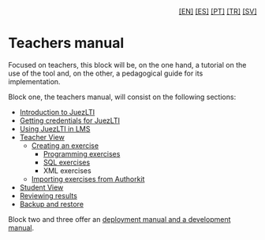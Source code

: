 <p align="right">
  <a href="README.md">[EN]</a>
  <a href="README_es.md">[ES]</a>
  <a href="README_pt.md">[PT]</a>
  <a href="README_tr.md">[TR]</a>
  <a href="README_sv.md">[SV]</a>
</p>

# Teachers manual

Focused on teachers, this block will be, on the one hand, a tutorial on the use of the tool and, on the other, a pedagogical guide for its implementation. 

Block one, the teachers manual, will consist on the following sections:

- [Introduction to JuezLTI](en/introJuezLTI.md)
- [Getting credentials for JuezLTI](en/gettingCredentials.md)
- [Using JuezLTI in LMS](en/usingInMoodle.md)
- [Teacher View](en/teacherView.md)
  - [Creating an exercise](en/teacherView.md#creating-an-exercise)
    - [Programming exercises](en/teacherView.md#java-exercise-example)
    - [SQL exercises](en/teacherView.md#postgresql-exercise-examples)
    - XML exercises
  - [Importing exercises from Authorkit](en/teacherView.md#importing-exercises-from-authorkit)
- [Student View](en/studentView.md)
- [Reviewing results](en/reviewingResults.md)
- [Backup and restore](en/backupRestore.md)

Block two and three offer an [deployment manual and a development manual](/MOOC2).
